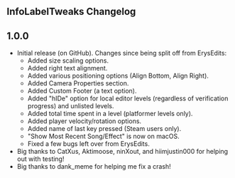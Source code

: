 ## InfoLabelTweaks Changelog
## 1.0.0
- Initial release (on GitHub). Changes since being split off from ErysEdits:
  - Added size scaling options.
  - Added right text alignment.
  - Added various positioning options (Align Bottom, Align Right).
  - Added Camera Properties section.
  - Added Custom Footer (a text option).
  - Added "hIDe" option for local editor levels (regardless of verification progress) and unlisted levels.
  - Added total time spent in a level (platformer levels only).
  - Added player velocity/rotation options.
  - Added name of last key pressed (Steam users only).
  - "Show Most Recent Song/Effect" is now on macOS.
  - Fixed a few bugs left over from ErysEdits.
- Big thanks to CatXus, Aktimoose, ninXout, and hiimjustin000 for helping out with testing!
- Big thanks to dank_meme for helping me fix a crash!